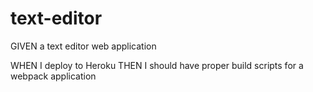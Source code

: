 # text-editor
GIVEN a text editor web application
<!-- WHEN I open my application in my editor
THEN I should see a client server folder structure -->
<!-- WHEN I run `npm run start` from the root directory
THEN I find that my application should start up the backend and serve the client -->
<!-- WHEN I run the text editor application from my terminal
THEN I find that my JavaScript files have been bundled using webpack -->
<!-- WHEN I run my webpack plugins
THEN I find that I have a generated HTML file, service worker, and a manifest file -->
<!-- WHEN I use next-gen JavaScript in my application
THEN I find that the text editor still functions in the browser without errors -->
<!-- WHEN I open the text editor
THEN I find that IndexedDB has immediately created a database storage -->
<!-- WHEN I enter content and subsequently click off of the DOM window
THEN I find that the content in the text editor has been saved with IndexedDB -->
<!-- WHEN I reopen the text editor after closing it
THEN I find that the content in the text editor has been retrieved from our IndexedDB -->
<!-- WHEN I click on the Install button
THEN I download my web application as an icon on my desktop -->
<!-- WHEN I load my web application
THEN I should have a registered service worker using workbox -->
<!-- WHEN I register a service worker
THEN I should have my static assets pre cached upon loading along with subsequent pages and static assets -->
WHEN I deploy to Heroku
THEN I should have proper build scripts for a webpack application
